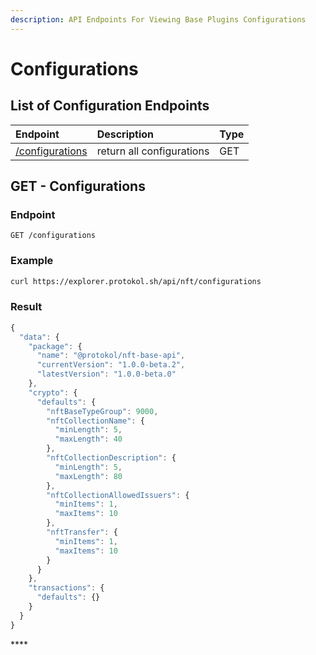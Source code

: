 ```yaml
---
description: API Endpoints For Viewing Base Plugins Configurations
---
```


# Configurations

## List of **Configuration** Endpoints

| Endpoint | Description | Type |
| :--- | :--- | :--- |
| [/configurations](https://docs.protokol.com/nft/nft-base-api/configurations#get-configurations) | return all configurations | GET |

## GET - Configurations

### **Endpoint**

```text
GET /configurations
```

### **Example**

```bash
curl https://explorer.protokol.sh/api/nft/configurations
```

### **Result**

```javascript
{
  "data": {
    "package": {
      "name": "@protokol/nft-base-api",
      "currentVersion": "1.0.0-beta.2",
      "latestVersion": "1.0.0-beta.0"
    },
    "crypto": {
      "defaults": {
        "nftBaseTypeGroup": 9000,
        "nftCollectionName": {
          "minLength": 5,
          "maxLength": 40
        },
        "nftCollectionDescription": {
          "minLength": 5,
          "maxLength": 80
        },
        "nftCollectionAllowedIssuers": {
          "minItems": 1,
          "maxItems": 10
        },
        "nftTransfer": {
          "minItems": 1,
          "maxItems": 10
        }
      }
    },
    "transactions": {
      "defaults": {}
    }
  }
}
```

\*\*\*\*

